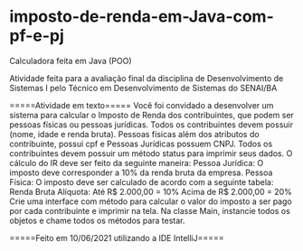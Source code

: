 # imposto-de-renda-em-Java-com-pf-e-pj
Calculadora feita em Java (POO)

Atividade feita para a avaliação final da disciplina de Desenvolvimento de Sistemas I pelo Técnico em Desenvolvimento de Sistemas do SENAI/BA

=====Atividade em texto=====
Você foi convidado a desenvolver um sistema para calcular o Imposto de Renda dos  contribuintes, que podem ser pessoas físicas ou pessoas jurídicas. Todos os contribuintes  devem possuir (nome, idade e renda bruta). Pessoas físicas além dos atributos do contribuinte, possui cpf e Pessoas Jurídicas possuem CNPJ. 
Todos os contribuintes devem possuir um método status para imprimir seus  dados.
O cálculo do IR deve ser feito da seguinte maneira: 
Pessoa Jurídica: 
O imposto deve corresponder a 10% da renda bruta da empresa. 
Pessoa Física:
O imposto deve ser calculado de acordo com a seguinte tabela: 
Renda Bruta Alíquota:
Até R$ 2.000,00 = 10% 
Acima de R$ 2.000,00 = 20% 
Crie uma interface com método para calcular o valor do imposto a ser pago por cada contribuinte e imprimir na tela. 
Na classe Main, instancie todos os objetos e chame todos os métodos para testar.


=====Feito em 10/06/2021 utilizando a IDE IntelliJ=====

